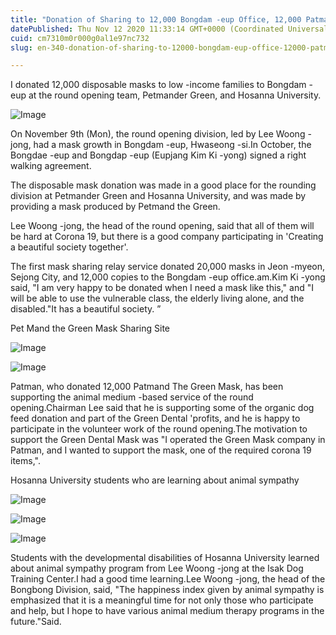 ```yaml
---
title: "Donation of Sharing to 12,000 Bongdam -eup Office, 12,000 Patmander Green Dental Mask"
datePublished: Thu Nov 12 2020 11:33:14 GMT+0000 (Coordinated Universal Time)
cuid: cm7310m0r000g0al1e97nc732
slug: en-340-donation-of-sharing-to-12000-bongdam-eup-office-12000-patmander-green-dental-mask

---
```



I donated 12,000 disposable masks to low -income families to Bongdam -eup at the round opening team, Petmander Green, and Hosanna University.

![Image](https://cdn.hashnode.com/res/hashnode/image/upload/v1739432173676/a788e5d4-865d-41fa-8fda-c16183debc59.jpeg)

On November 9th (Mon), the round opening division, led by Lee Woong -jong, had a mask growth in Bongdam -eup, Hwaseong -si.In October, the Bongdae -eup and Bongdap -eup (Eupjang Kim Ki -yong) signed a right walking agreement.

The disposable mask donation was made in a good place for the rounding division at Petmander Green and Hosanna University, and was made by providing a mask produced by Petmand the Green.

Lee Woong -jong, the head of the round opening, said that all of them will be hard at Corona 19, but there is a good company participating in 'Creating a beautiful society together'.

The first mask sharing relay service donated 20,000 masks in Jeon -myeon, Sejong City, and 12,000 copies to the Bongdam -eup office.am.Kim Ki -yong said, "I am very happy to be donated when I need a mask like this," and "I will be able to use the vulnerable class, the elderly living alone, and the disabled."It has a beautiful society. ”

Pet Mand the Green Mask Sharing Site

![Image](https://cdn.hashnode.com/res/hashnode/image/upload/v1739432176655/d830b3b2-6601-4990-85a8-c822c07383ce.jpeg)

![Image](https://cdn.hashnode.com/res/hashnode/image/upload/v1739432180091/4a7cac18-7a56-49ec-89fa-87797c74c8ac.jpeg)

Patman, who donated 12,000 Patmand The Green Mask, has been supporting the animal medium -based service of the round opening.Chairman Lee said that he is supporting some of the organic dog feed donation and part of the Green Dental 'profits, and he is happy to participate in the volunteer work of the round opening.The motivation to support the Green Dental Mask was "I operated the Green Mask company in Patman, and I wanted to support the mask, one of the required corona 19 items,".

Hosanna University students who are learning about animal sympathy

![Image](https://blog.kakaocdn.net/dn/b2SCzt/btqNaEqtJzh/7q9Tunvd0GxBQUIJcO70Ik/img.jpg)

![Image](https://blog.kakaocdn.net/dn/eNA0hz/btqNeJkfkE1/pweXtafcPF40KtBunFMifK/img.jpg)

![Image](https://blog.kakaocdn.net/dn/bHVpfR/btqNhb0Ug9G/tMFfWFcGFYIF1vUdoTe3Ek/img.jpg)

Students with the developmental disabilities of Hosanna University learned about animal sympathy program from Lee Woong -jong at the Isak Dog Training Center.I had a good time learning.Lee Woong -jong, the head of the Bongbong Division, said, "The happiness index given by animal sympathy is emphasized that it is a meaningful time for not only those who participate and help, but I hope to have various animal medium therapy programs in the future."Said.